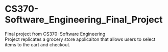 # CS370-Software_Engineering_Final_Project  
Final project from CS370: Software Engineering  
Project replicates a grocery store applicaiton that allows users to select items to the cart and checkout.

